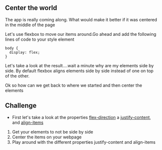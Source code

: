 ## Center the world
 
The app is really coming along. What would make it better if it was centered in the middle of the page

Let's use flexbox to move our items around.Go ahead and add the following lines of code to your style element

```
body {
  display: flex;
}
```

Let's take a look at the result....wait a minute why are my elements side by side. By default flexbox aligns elements side by side instead of one on top of the other.

Ok so how can we get back to where we started and then center the elements
## Challenge

- First let's take a look at the properties [flex-direction](https://css-tricks.com/almanac/properties/f/flex-direction/)  a [justify-content](https://css-tricks.com/almanac/properties/j/justify-content/), and 
[align-items](https://css-tricks.com/almanac/properties/a/align-items/)
  
1. Get your elements to not be side by side
2. Center the items on your webpage
3. Play around with the different properties justify-content and align-items
